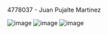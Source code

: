 4778037 - Juan Pujalte Martinez

![image](https://github.com/user-attachments/assets/4b95b1c1-0af7-46a4-918a-761cc76a4194)
![image](https://github.com/user-attachments/assets/63f14ec7-4f60-4e94-bb68-16d1086dd073)
![image](https://github.com/user-attachments/assets/97e5d4d4-b37d-4355-beb8-49a6e2dd023f)
